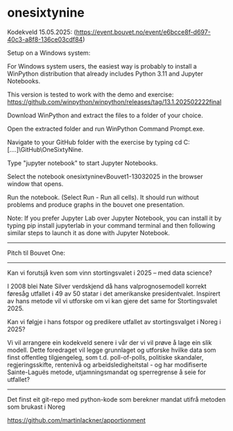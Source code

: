 # onesixtynine

Kodekveld 15.05.2025: (https://event.bouvet.no/event/e6bcce8f-d697-40c3-a8f8-136ce03cdf84)

Setup on a Windows system:

For Windows system users, the easiest way is probably to install a WinPython distribution that already includes Python 3.11 and Jupyter Notebooks.

This version is tested to work with the demo and exercise: https://github.com/winpython/winpython/releases/tag/13.1.202502222final

Download WinPython and extract the files to a folder of your choice.

Open the extracted folder and run WinPython Command Prompt.exe.

Navigate to your GitHub folder with the exercise by typing cd C:\[....]\GitHub\OneSixtyNine.

Type "jupyter notebook" to start Jupyter Notebooks. 

Select the  notebook onesixtyninevBouvet1-13032025 in the browser window that opens.

Run the notebook. (Select Run - Run all cells).  It should run without problems and produce graphs in the bouvet one presentation. 

Note: If you prefer Jupyter Lab over Jupyter Notebook, you can install it by typing pip install jupyterlab in your command terminal and then following similar steps to launch it as done with Jupyter Notebook.


****


Pitch til Bouvet One:
***
Kan vi forutsjå kven som vinn stortingsvalet i 2025 – med data science?

I 2008 blei Nate Silver verdskjend då hans valprognosemodell korrekt føresåg utfallet i 49 av 50 statar i det amerikanske presidentvalet. Inspirert av hans metode vil vi utforske om vi kan gjere det same for Stortingsvalet 2025.

Kan vi følgje i hans fotspor og predikere utfallet av stortingsvalget i Noreg i 2025? 

Vi vil arrangere ein kodekveld senere i vår der vi vil prøve å lage ein slik modell. Dette foredraget vil legge grunnlaget og utforske hvilke data som finst offentleg tilgjengeleg, som t.d. poll-of-polls, politiske skandaler, regjeringsskifte, rentenivå og arbeidsledigheitstal - og har modifiserte Sainte-Laguës metode, utjamningsmandat og sperregrense å seie for utfallet?


****
Det finst eit git-repo med python-kode som berekner mandat utifrå metoden som brukast i Noreg
 
https://github.com/martinlackner/apportionment
